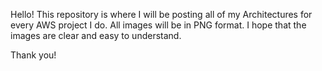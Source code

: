 Hello!
This repository is where I will be posting all of my Architectures for every AWS project I do.
All images will be in PNG format. 
I hope that the images are clear and easy to understand.

Thank you!
